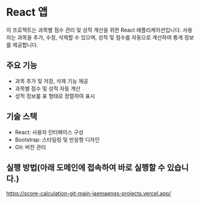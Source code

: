 # React 앱
이 프로젝트는 과목별 점수 관리 및 성적 계산을 위한 React 애플리케이션입니다. 사용자는 과목을 추가, 수정, 삭제할 수 있으며, 성적 및 점수를 자동으로 계산하여 통계 정보를 제공합니다.

## 주요 기능
- 과목 추가 및 저장, 삭제 기능 제공
- 과목별 점수 및 성적 자동 계산
- 성적 정보를 표 형태로 정렬하여 표시

## 기술 스택
- React: 사용자 인터페이스 구성
- Bootstrap: 스타일링 및 반응형 디자인
- Git: 버전 관리

## 실행 방법(아래 도메인에 접속하여 바로 실행할 수 있습니다.)
https://score-calculation-git-main-jaemaengs-projects.vercel.app/
